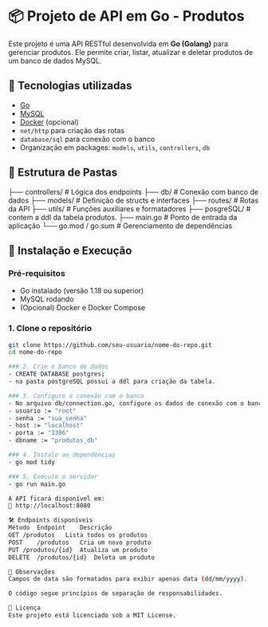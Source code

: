 # 📦 Projeto de API em Go - Produtos

Este projeto é uma API RESTful desenvolvida em **Go (Golang)** para gerenciar produtos. Ele permite criar, listar, atualizar e deletar produtos de um banco de dados MySQL.

## 🚀 Tecnologias utilizadas

- [Go](https://golang.org/)
- [MySQL](https://www.mysql.com/)
- [Docker](https://www.docker.com/) (opcional)
- `net/http` para criação das rotas
- `database/sql` para conexão com o banco
- Organização em packages: `models`, `utils`, `controllers`, `db`

## 📁 Estrutura de Pastas

├── controllers/ # Lógica dos endpoints
├── db/ # Conexão com banco de dados
├── models/ # Definição de structs e interfaces
├── routes/ # Rotas da API
├── utils/ # Funções auxiliares e formatadores
├── posgreSQL/ # contem a ddl da tabela produtos.
├── main.go # Ponto de entrada da aplicação
└── go.mod / go.sum # Gerenciamento de dependências


## 🔧 Instalação e Execução

### Pré-requisitos

- Go instalado (versão 1.18 ou superior)
- MySQL rodando
- (Opcional) Docker e Docker Compose

### 1. Clone o repositório

```bash
git clone https://github.com/seu-usuario/nome-do-repo.git
cd nome-do-repo

### 2. Crie o banco de dados
- CREATE DATABASE postgres;
- na pasta postgreSQL possui a ddl para criação da tabela.

### 3. Configure a conexão com o banco
- No arquivo db/connection.go, configure os dados de conexão com o banco:
- usuario := "root"
- senha := "sua_senha"
- host := "localhost"
- porta := "3306"
- dbname := "produtos_db"

### 4. Instale as dependências
- go mod tidy

### 5. Execute o servidor
- go run main.go

A API ficará disponível em:
📍 http://localhost:8080

🛠️ Endpoints disponíveis
Método	Endpoint	Descrição
GET	/produtos	Lista todos os produtos
POST	/produtos	Cria um novo produto
PUT	/produtos/{id}	Atualiza um produto
DELETE	/produtos/{id}	Deleta um produto

📌 Observações
Campos de data são formatados para exibir apenas data (dd/mm/yyyy).

O código segue princípios de separação de responsabilidades.

📄 Licença
Este projeto está licenciado sob a MIT License.
